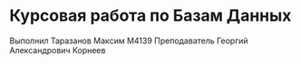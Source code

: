 # Курсовая работа по Базам Данных
Выполнил Таразанов Максим M4139
Преподаватель Георгий Александрович Корнеев
